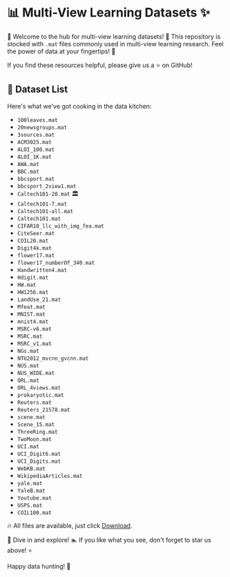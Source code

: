 # 📊 Multi-View Learning Datasets ✨

🖖 Welcome to the hub for multi-view learning datasets! 🌟 This repository is stocked with `.mat` files commonly used in multi-view learning research. Feel the power of data at your fingertips! 🚀

If you find these resources helpful, please give us a ⭐ on GitHub!

## 📁 Dataset List

Here's what we've got cooking in the data kitchen:

- `100leaves.mat`
- `20newsgroups.mat`
- `3sources.mat`
- `ACM3025.mat`
- `ALOI_100.mat`
- `ALOI_1K.mat`
- `AWA.mat` 
- `BBC.mat` 
- `bbcsport.mat` 
- `bbcsport_2view1.mat` 
- `Caltech101-20.mat` 🏛️
- `Caltech101-7.mat` 
- `Caltech101-all.mat`
- `Caltech101.mat`
- `CIFAR10_llc_with_img_fea.mat`
- `CiteSeer.mat`
- `COIL20.mat`
- `Digit4k.mat`
- `flower17.mat`
- `flower17_numberOf_340.mat`
- `Handwritten4.mat`
- `Hdigit.mat`
- `HW.mat`
- `HW1256.mat` 
- `LandUse_21.mat` 
- `Mfeat.mat`
- `MNIST.mat`
- `mnist4.mat`
- `MSRC-v6.mat` 
- `MSRC.mat`
- `MSRC_v1.mat` 
- `NGs.mat` 
- `NTU2012_mvcnn_gvcnn.mat`
- `NUS.mat`
- `NUS_WIDE.mat`
- `ORL.mat`
- `ORL_4views.mat`
- `prokaryotic.mat`
- `Reuters.mat`
- `Reuters_21578.mat` 
- `scene.mat`
- `Scene_15.mat`
- `ThreeRing.mat`
- `TwoMoon.mat`
- `UCI.mat`
- `UCI_Digit6.mat` 
- `UCI_Digits.mat` 
- `WebKB.mat` 
- `WikipediaArticles.mat` 
- `yale.mat` 
- `YaleB.mat` 
- `Youtube.mat` 
- `USPS.mat` 
- `COIL100.mat` 

🔥 All files are available, just click [Download]([https://drive.google.com/file/d/1LQ0YL-T2NaPj-GiVJw7pkHlUAeNyUh5T/view?usp=drive_link](https://drive.google.com/file/d/1LQ0YL-T2NaPj-GiVJw7pkHlUAeNyUh5T/view?usp=sharing)).

🐾 Dive in and explore! 🏊 If you like what you see, don't forget to star us above! ⭐️

Happy data hunting! 🧐
